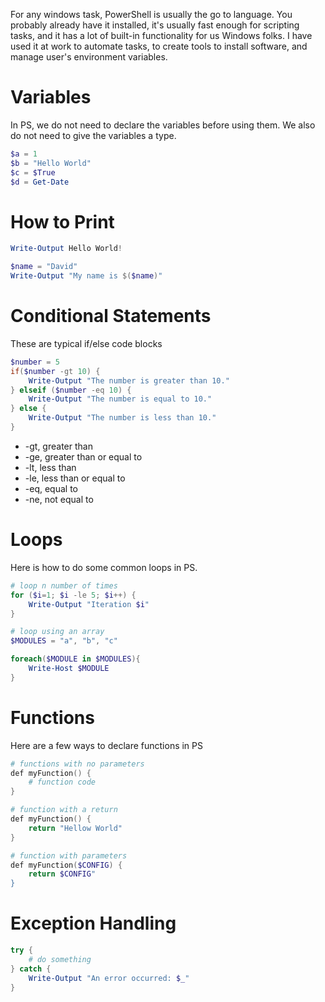 For any windows task, PowerShell is usually the go to language. You probably already have it installed, it's usually fast enough for scripting tasks, and it has a lot of built-in functionality for us Windows folks. I have used it at work to automate tasks, to create tools to install software, and manage user's environment variables.

# Variables
In PS, we do not need to declare the variables before using them. We also do not need to give the variables a type.

``` powershell
$a = 1
$b = "Hello World"
$c = $True
$d = Get-Date
```

# How to Print
``` powershell
Write-Output Hello World!

$name = "David"
Write-Output "My name is $($name)"
```

# Conditional Statements
These are typical if/else code blocks

``` powershell
$number = 5
if($number -gt 10) {
	Write-Output "The number is greater than 10."
} elseif ($number -eq 10) {
	Write-Output "The number is equal to 10."
} else {
	Write-Output "The number is less than 10."
}
```

- -gt, greater than
- -ge, greater than or equal to
- -lt, less than
- -le, less than or equal to
- -eq, equal to
- -ne, not equal to

# Loops
Here is how to do some common loops in PS.

``` powershell
# loop n number of times
for ($i=1; $i -le 5; $i++) {
	Write-Output "Iteration $i"
}

# loop using an array
$MODULES = "a", "b", "c"

foreach($MODULE in $MODULES){
	Write-Host $MODULE
}
```

# Functions
Here are a few ways to declare functions in PS

``` powershell
# functions with no parameters
def myFunction() {
	# function code
}

# function with a return
def myFunction() {
	return "Hellow World"
}

# function with parameters
def myFunction($CONFIG) {
	return $CONFIG"
}
```

# Exception Handling
``` powershell
try {
	# do something
} catch {
	Write-Output "An error occurred: $_"
}
```


